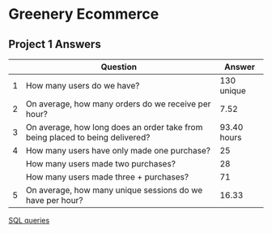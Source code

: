 # Greenery Ecommerce 

## Project 1 Answers

|     | Question                                                                      | Answer      |
| --- | ----------------------------------------------------------------------------- | ----------- |
| 1   | How many users do we have?                                                    | 130 unique  |
| 2   | On average, how many orders do we receive per hour?                           | 7.52        |
| 3   | On average, how long does an order take from being placed to being delivered? | 93.40 hours |
| 4   | How many users have only made one purchase?                                   | 25          |
|     | How many users made two purchases?                                            | 28          |
|     | How many users made three + purchases?                                        | 71          |
| 5   | On average, how many unique sessions do we have per hour?                     | 16.33            |

[SQL queries](/greenery/sql/project_1.sql)

